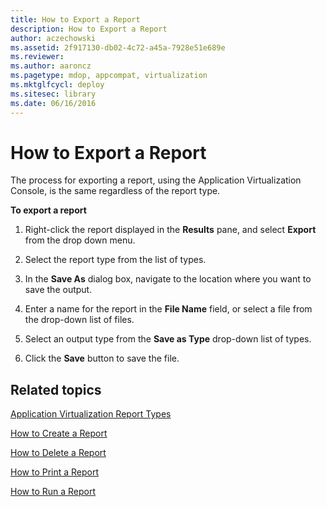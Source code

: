 ```yaml
---
title: How to Export a Report
description: How to Export a Report
author: aczechowski
ms.assetid: 2f917130-db02-4c72-a45a-7928e51e689e
ms.reviewer:
ms.author: aaroncz
ms.pagetype: mdop, appcompat, virtualization
ms.mktglfcycl: deploy
ms.sitesec: library
ms.date: 06/16/2016
---
```



# How to Export a Report


The process for exporting a report, using the Application Virtualization Console, is the same regardless of the report type.

**To export a report**

1.  Right-click the report displayed in the **Results** pane, and select **Export** from the drop down menu.

2.  Select the report type from the list of types.

3.  In the **Save As** dialog box, navigate to the location where you want to save the output.

4.  Enter a name for the report in the **File Name** field, or select a file from the drop-down list of files.

5.  Select an output type from the **Save as Type** drop-down list of types.

6.  Click the **Save** button to save the file.

## Related topics


[Application Virtualization Report Types](application-virtualization-report-types.md)

[How to Create a Report](how-to-create-a-reportserver.md)

[How to Delete a Report](how-to-delete-a-reportserver.md)

[How to Print a Report](how-to-print-a-reportserver.md)

[How to Run a Report](how-to-run-a-reportserver.md)

 

 






